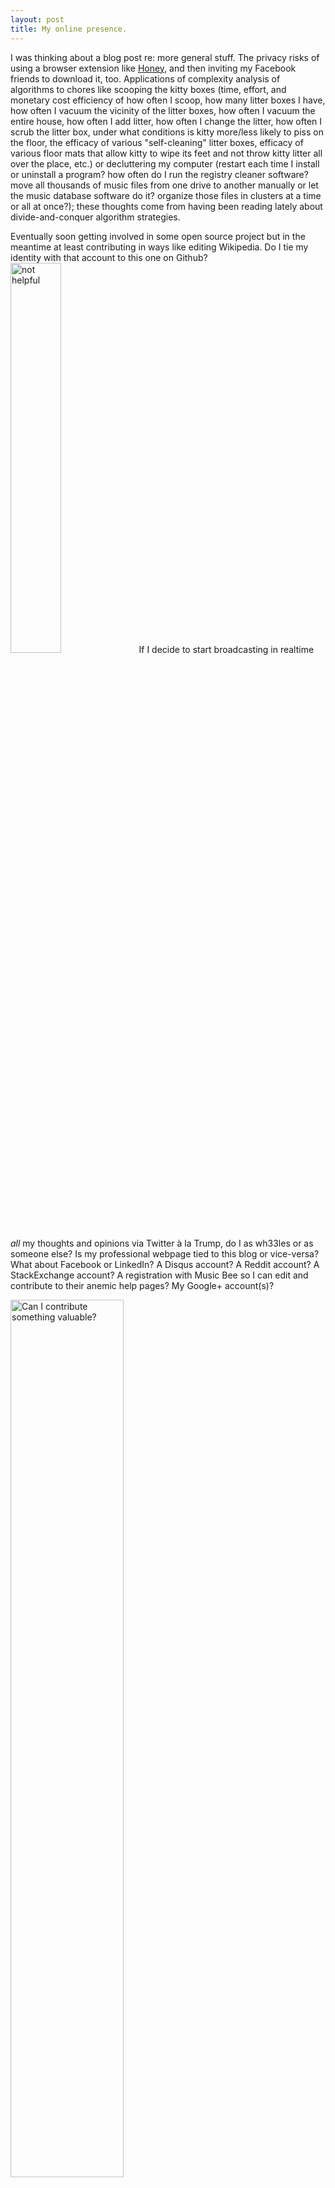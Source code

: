 ```yaml
---
layout: post
title: My online presence.    
---
```

I was thinking about a blog post re: more general stuff.  The privacy risks of using a browser extension like [Honey](http://lifehacker.com/5978700/honey-automatically-searches-for-and-applies-coupon-codes-when-you-shop-online), and then inviting my Facebook friends to download it, too.  Applications of complexity analysis of algorithms to chores like scooping the kitty boxes (time, effort, and monetary cost efficiency of how often I scoop, how many litter boxes I have, how often I vacuum the vicinity of the litter boxes, how often I vacuum the entire house, how often I add litter, how often I change the litter, how often I scrub the litter box, under what conditions is kitty more/less likely to piss on the floor, the efficacy of various "self-cleaning" litter boxes, efficacy of various floor mats that allow kitty to wipe its feet and not throw kitty litter all over the place, etc.) or decluttering my computer (restart each time I install or uninstall a program?  how often do I run the registry cleaner software?  move all thousands of music files from one drive to another manually or let the music database software do it?  organize those files in clusters at a time or all at once?); these thoughts come from having been reading lately about divide-and-conquer algorithm strategies.  

Eventually soon getting involved in some open source project but in the meantime at least contributing in ways like editing Wikipedia.  Do I tie my identity with that account to this one on Github?  <img src="https://wh33les.github.io/images/notHelpful.png" title="not helpful" class="wrap align-right" height="40%" width="40%">  If I decide to start broadcasting in realtime _all_ my thoughts and opinions via Twitter à la Trump, do I as wh33les or as someone else?  Is my professional webpage tied to this blog or vice-versa?  What about Facebook or LinkedIn?  A Disqus account?  A Reddit account?  A StackExchange account?  A registration with Music Bee so I can edit and contribute to their anemic help pages?  My Google+ account(s)?  
   
<img src="https://wh33les.github.io/images/musicBeeWikinemia.png" title="Can I contribute something valuable?" class="wrap align-left" height="60%" width="60%">    
